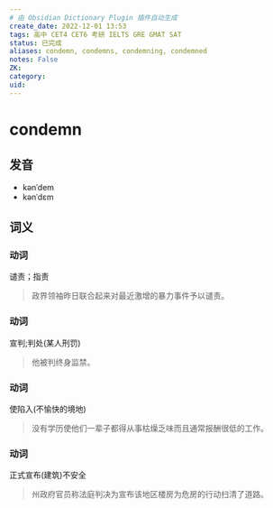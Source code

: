 ```yaml
---
# 由 Obsidian Dictionary Plugin 插件自动生成
create_date: 2022-12-01 13:53
tags: 高中 CET4 CET6 考研 IELTS GRE GMAT SAT
status: 已完成 
aliases: condemn, condemns, condemning, condemned
notes: False
ZK: 
category: 
uid: 
---
```


# condemn

## 发音

- kənˈdem
- kənˈdɛm

## 词义

### 动词

谴责；指责

> 政界领袖昨日联合起来对最近激增的暴力事件予以谴责。

### 动词

宣判;判处(某人刑罚)

> 他被判终身监禁。

### 动词

使陷入(不愉快的境地)

> 没有学历使他们一辈子都得从事枯燥乏味而且通常报酬很低的工作。

### 动词

正式宣布(建筑)不安全

> 州政府官员称法庭判决为宣布该地区楼房为危房的行动扫清了道路。



